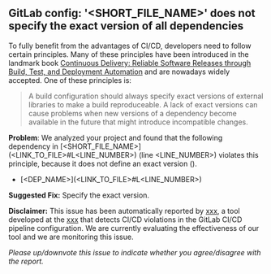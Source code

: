 GitLab config: '<SHORT_FILE_NAME>' does not specify the exact version of all dependencies
---
To fully benefit from the advantages of CI/CD, developers need to follow certain principles. Many of these principles have been introduced in the landmark book [Continuous Delivery: Reliable Software Releases through Build, Test, and Deployment Automation](https://www.oreilly.com/library/view/continuous-delivery-reliable/9780321670250/) and are nowadays widely accepted. One of these principles is:

> A build configuration should always specify exact versions of external libraries to make a build reproduceable.
A lack of exact versions can cause problems when new versions of a dependency become available in the future that might introduce incompatible changes.

**Problem**: We analyzed your project and found that the following dependency in [<SHORT_FILE_NAME>](<LINK_TO_FILE>#L<LINE_NUMBER>) (line <LINE_NUMBER>) violates this principle, because it does not define an exact version (<MESSAGE>).

* [<DEP_NAME>](<LINK_TO_FILE>#L<LINE_NUMBER>)

**Suggested Fix:** Specify the exact version.

**Disclaimer:**
This issue has been automatically reported by [xxx](xxx), a tool developed at the [xxx](xxx) that detects CI/CD violations in the GitLab CI/CD pipeline configuration.
We are currently evaluating the effectiveness of our tool and we are monitoring this issue.

*Please up/downvote this issue to indicate whether you agree/disagree with the report.*